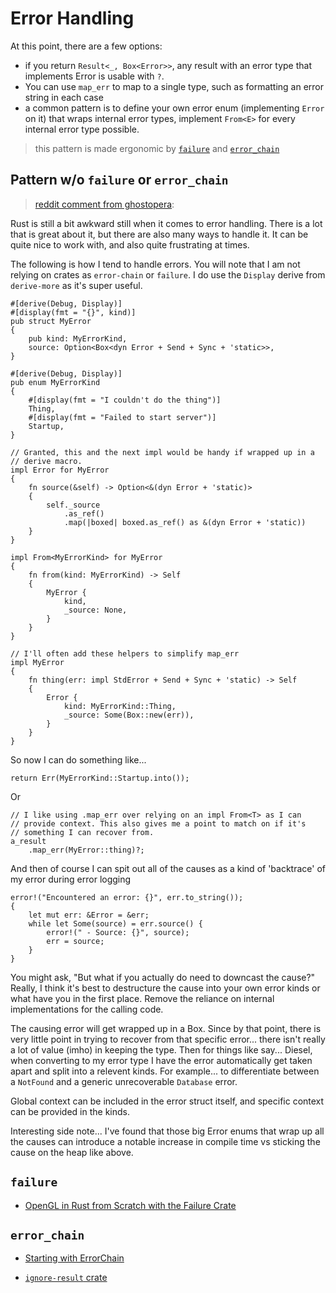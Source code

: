 # Error Handling

At this point, there are a few options:

* if you return `Result<_, Box<Error>>`, any result with an error type that implements Error is usable with `?`.
* You can use `map_err` to map to a single type, such as formatting an error string in each case
* a common pattern is to define your own error enum (implementing `Error` on it) that wraps internal error types, implement `From<E>` for every internal error type possible.

> this pattern is made ergonomic by [`failure`](#fail) and [`error_chain`](#err)

## Pattern w/o `failure` or `error_chain`

> [reddit comment from ghostopera](https://www.reddit.com/r/rust/comments/a9wbs8/comment/ecnosdi/?st=JQ6PFPK9&sh=9214a765):

Rust is still a bit awkward still when it comes to error handling. There is a lot that is great about it, but there are also many ways to handle it. It can be quite nice to work with, and also quite frustrating at times.

The following is how I tend to handle errors. You will note that I am not relying on crates as `error-chain` or `failure`. I do use the `Display` derive from `derive-more` as it's super useful.
```
#[derive(Debug, Display)]
#[display(fmt = "{}", kind)]
pub struct MyError
{
    pub kind: MyErrorKind,
    source: Option<Box<dyn Error + Send + Sync + 'static>>,
}

#[derive(Debug, Display)]
pub enum MyErrorKind
{
    #[display(fmt = "I couldn't do the thing")]
    Thing,
    #[display(fmt = "Failed to start server")]
    Startup,
}

// Granted, this and the next impl would be handy if wrapped up in a 
// derive macro.
impl Error for MyError
{
    fn source(&self) -> Option<&(dyn Error + 'static)>
    {
        self._source
            .as_ref()
            .map(|boxed| boxed.as_ref() as &(dyn Error + 'static))
    }
}

impl From<MyErrorKind> for MyError
{
    fn from(kind: MyErrorKind) -> Self
    {
        MyError {
            kind,
            _source: None,
        }
    }
}

// I'll often add these helpers to simplify map_err
impl MyError 
{
    fn thing(err: impl StdError + Send + Sync + 'static) -> Self
    {
        Error {
            kind: MyErrorKind::Thing,
            _source: Some(Box::new(err)),
        }
    }
}
```

So now I can do something like...

```
return Err(MyErrorKind::Startup.into());
```

Or

```
// I like using .map_err over relying on an impl From<T> as I can 
// provide context. This also gives me a point to match on if it's
// something I can recover from.
a_result
    .map_err(MyError::thing)?;
```

And then of course I can spit out all of the causes as a kind of 'backtrace' of my error during error logging

```
error!("Encountered an error: {}", err.to_string());
{
    let mut err: &Error = &err;
    while let Some(source) = err.source() {
        error!(" - Source: {}", source);
        err = source;
    }
}
```

You might ask, "But what if you actually do need to downcast the cause?" Really, I think it's best to destructure the cause into your own error kinds or what have you in the first place. Remove the reliance on internal implementations for the calling code.

The causing error will get wrapped up in a Box. Since by that point, there is very little point in trying to recover from that specific error... there isn't really a lot of value (imho) in keeping the type. Then for things like say... Diesel, when converting to my error type I have the error automatically get taken apart and split into a relevent kinds.  For example... to differentiate between a `NotFound` and a generic unrecoverable `Database` error.

Global context can be included in the error struct itself, and specific context can be provided in the kinds.

Interesting side note... I've found that those big Error enums that wrap up all the causes can introduce a notable increase in compile time vs sticking the cause on the heap like above.

## `failure` <a name = "fail"></a>

* [OpenGL in Rust from Scratch with the Failure Crate](https://nercury.github.io/rust/opengl/tutorial/2018/02/15/opengl-in-rust-from-scratch-08-failure.html)


## `error_chain` <a name = "err"></a>

* [Starting with ErrorChain](https://brson.github.io/2016/11/30/starting-with-error-chain)

* [`ignore-result` crate](https://neosmart.net/blog/2018/rust-ignore-result/)